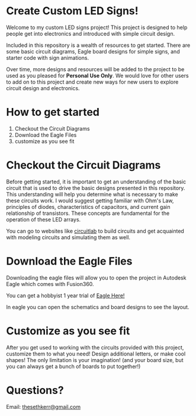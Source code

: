 # Create Custom LED Signs!

Welcome to my custom LED signs project! This project is designed to help people get into electronics and introduced with simple circuit design.

Included in this repository is a wealth of resources to get started. There are some basic circuit diagrams, Eagle board designs for simple signs, and starter code with sign animations.

Over time, more designs and resources will be added to the project to be used as you pleased for <b>Personal Use Only</b>. We would love for other users to add on to this project and create new ways for new users to explore circuit design and electronics.

# How to get started

<ol>
  <li>Checkout the Circuit Diagrams</li>
  <li>Download the Eagle Files</li>
  <li>customize as you see fit</li>
</ol>

# Checkout the Circuit Diagrams

Before getting started, it is important to get an understanding of the basic circuit that is used to drive the basic designs presented in this repository.
This understanding will help you determine what is necessary to make these circuits work. I would suggest getting familiar with Ohm's Law, principles of diodes, characteristics of capacitors, and current gain relationship of transistors. These concepts are fundamental for the operation of these LED arrays.

You can go to websites like <a href="https://circuitlab.com">circuitlab</a> to build circuits and get acquainted with modeling circuits and simulating them as well.

# Download the Eagle Files

Downloading the eagle files will allow you to open the project in Autodesk Eagle which comes with Fusion360.

You can get a hobbyist 1 year trial of <a href="https://www.autodesk.com/campaigns/fusion-360-for-hobbyists">Eagle Here!</a>

In eagle you can open the schematics and board designs to see the layout.

# Customize as you see fit

After you get used to working with the circuits provided with this project, customize them to what you need! Design additional letters, or make cool shapes! The only limitation is your imagination! (and your board size, but you can always get a bunch of boards to put together!)

# Questions?

Email: <a href="mailto:thesethkerr@gmail.com">thesethkerr@gmail.com</a>
